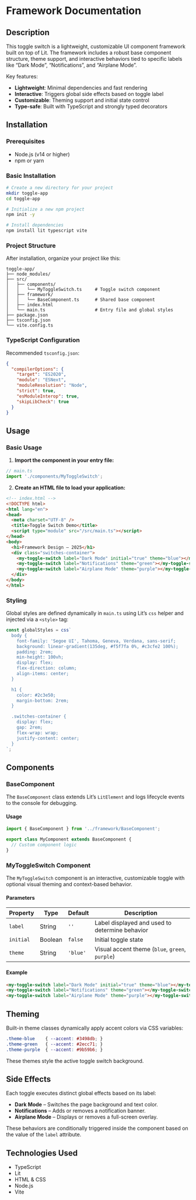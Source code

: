 # Framework Documentation

## Description

This toggle switch is a lightweight, customizable UI component framework built on top of Lit. The framework includes a robust base component structure, theme support, and interactive behaviors tied to specific labels like “Dark Mode”, “Notifications”, and “Airplane Mode”.

Key features:
- **Lightweight**: Minimal dependencies and fast rendering
- **Interactive**: Triggers global side effects based on toggle label
- **Customizable**: Theming support and initial state control
- **Type-safe**: Built with TypeScript and strongly typed decorators

## Installation

### Prerequisites
- Node.js (v14 or higher)
- npm or yarn

### Basic Installation

```bash
# Create a new directory for your project
mkdir toggle-app
cd toggle-app

# Initialize a new npm project
npm init -y

# Install dependencies
npm install lit typescript vite
```

### Project Structure

After installation, organize your project like this:

```
toggle-app/
├── node_modules/
├── src/
│   ├── components/
│   │   └── MyToggleSwitch.ts     # Toggle switch component
│   ├── framework/
│   │   └── BaseComponent.ts      # Shared base component
│   ├── index.html
│   └── main.ts                   # Entry file and global styles
├── package.json
├── tsconfig.json
└── vite.config.ts
```

### TypeScript Configuration

Recommended `tsconfig.json`:

```json
{
  "compilerOptions": {
    "target": "ES2020",
    "module": "ESNext",
    "moduleResolution": "Node",
    "strict": true,
    "esModuleInterop": true,
    "skipLibCheck": true
  }
}
```

## Usage

### Basic Usage

1. **Import the component in your entry file:**

```typescript
// main.ts
import './components/MyToggleSwitch';
```

2. **Create an HTML file to load your application:**

```html
<!-- index.html -->
<!DOCTYPE html>
<html lang="en">
<head>
  <meta charset="UTF-8" />
  <title>Toggle Switch Demo</title>
  <script type="module" src="/src/main.ts"></script>
</head>
<body>
  <h1>Framework Design – 2025</h1>
  <div class="switches-container">
    <my-toggle-switch label="Dark Mode" initial="true" theme="blue"></my-toggle-switch>
    <my-toggle-switch label="Notifications" theme="green"></my-toggle-switch>
    <my-toggle-switch label="Airplane Mode" theme="purple"></my-toggle-switch>
  </div>
</body>
</html>
```

### Styling

Global styles are defined dynamically in `main.ts` using Lit’s `css` helper and injected via a `<style>` tag:

```typescript
const globalStyles = css`
  body {
    font-family: 'Segoe UI', Tahoma, Geneva, Verdana, sans-serif;
    background: linear-gradient(135deg, #f5f7fa 0%, #c3cfe2 100%);
    padding: 2rem;
    min-height: 100vh;
    display: flex;
    flex-direction: column;
    align-items: center;
  }

  h1 {
    color: #2c3e50;
    margin-bottom: 2rem;
  }

  .switches-container {
    display: flex;
    gap: 2rem;
    flex-wrap: wrap;
    justify-content: center;
  }
`;
```

## Components

### BaseComponent

The `BaseComponent` class extends Lit’s `LitElement` and logs lifecycle events to the console for debugging.

#### Usage

```typescript
import { BaseComponent } from '../framework/BaseComponent';

export class MyComponent extends BaseComponent {
  // Custom component logic
}
```

### MyToggleSwitch Component

The `MyToggleSwitch` component is an interactive, customizable toggle with optional visual theming and context-based behavior.

#### Parameters

| Property   | Type    | Default | Description                                     |
|------------|---------|---------|-------------------------------------------------|
| `label`    | String  | `''`    | Label displayed and used to determine behavior |
| `initial`  | Boolean | `false` | Initial toggle state                           |
| `theme`    | String  | `'blue'`| Visual accent theme (`blue`, `green`, `purple`) |

#### Example

```html
<my-toggle-switch label="Dark Mode" initial="true" theme="blue"></my-toggle-switch>
<my-toggle-switch label="Notifications" theme="green"></my-toggle-switch>
<my-toggle-switch label="Airplane Mode" theme="purple"></my-toggle-switch>
```

## Theming

Built-in theme classes dynamically apply accent colors via CSS variables:

```css
.theme-blue    { --accent: #3498db; }
.theme-green   { --accent: #2ecc71; }
.theme-purple  { --accent: #9b59b6; }
```

These themes style the active toggle switch background.

## Side Effects

Each toggle executes distinct global effects based on its label:

- **Dark Mode** – Switches the page background and text color.
- **Notifications** – Adds or removes a notification banner.
- **Airplane Mode** – Displays or removes a full-screen overlay.

These behaviors are conditionally triggered inside the component based on the value of the `label` attribute.

## Technologies Used
- TypeScript
- Lit
- HTML & CSS
- Node.js
- Vite